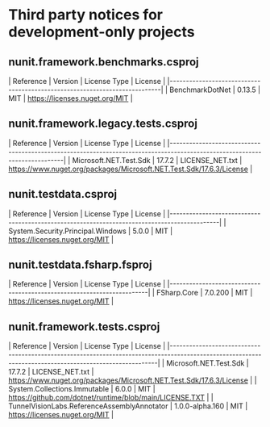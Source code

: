 # Third party notices for development-only projects

## nunit.framework.benchmarks.csproj

| Reference       | Version | License Type | License                        |
|---------------------------------------------------------------------------|
| BenchmarkDotNet | 0.13.5  | MIT          | https://licenses.nuget.org/MIT |

## nunit.framework.legacy.tests.csproj

| Reference              | Version | License Type    | License                                                              |
|---------------------------------------------------------------------------------------------------------------------------|
| Microsoft.NET.Test.Sdk | 17.7.2  | LICENSE_NET.txt | https://www.nuget.org/packages/Microsoft.NET.Test.Sdk/17.6.3/License |

## nunit.testdata.csproj

| Reference                         | Version | License Type | License                        |
|---------------------------------------------------------------------------------------------|
| System.Security.Principal.Windows | 5.0.0   | MIT          | https://licenses.nuget.org/MIT |

## nunit.testdata.fsharp.fsproj

| Reference   | Version | License Type | License                        |
|-----------------------------------------------------------------------|
| FSharp.Core | 7.0.200 | MIT          | https://licenses.nuget.org/MIT |

## nunit.framework.tests.csproj

| Reference                                   | Version         | License Type    | License                                                              |
|--------------------------------------------------------------------------------------------------------------------------------------------------------|
| Microsoft.NET.Test.Sdk                      | 17.7.2          | LICENSE_NET.txt | https://www.nuget.org/packages/Microsoft.NET.Test.Sdk/17.6.3/License |
| System.Collections.Immutable                | 6.0.0           | MIT             | https://github.com/dotnet/runtime/blob/main/LICENSE.TXT             |
| TunnelVisionLabs.ReferenceAssemblyAnnotator | 1.0.0-alpha.160 | MIT             | https://licenses.nuget.org/MIT                                       |
